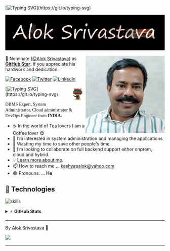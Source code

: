 [![Typing SVG](https://readme-typing-svg.herokuapp.com?font=Henny%20Penny&color=335bff&size=30&width=500&lines=Hi+,+I+am+.+.+.)](https://git.io/typing-svg)
<!-- markdownlint-disable MD033 -->
<p align: center> <img src="https://github.com/coolaries26/coolaries26/blob/main/alok.name.png"></img></p> 




<a href="[https://app.daily.dev/coolaries26](https://app.daily.dev/coolaries26)"><img src="https://github.com/coolaries26/coolaries26/blob/main/AlokSrivastava%20002S11%20Bangalore%20Manyatha%2C%20MD4.jpg" width="250" align="right" alt="Alok Srivastava's Dev Card"/></a>
<!-- markdownlint-enable MD033 -->
📢 Nominate ([@Alok Srivastava](https://coolaries26.github.io)) as **[GitHub Star](https://stars.github.com/nominate)**. If you appreciate his hardwork and dedication.



[![Facebook](https://img.shields.io/badge/Facebook-%231877F2.svg?&style=plastic&logo=facebook&logoColor=white)](https://facebook.com/coolaries26) [![Twitter](https://img.shields.io/badge/Twitter-%231DA1F2.svg?&style=plastic&logo=twitter&logoColor=white)](https://twitter.com/coolaries26) [![LinkedIn](https://img.shields.io/badge/LinkedIn-%230077B5.svg?&style=plastic&logo=linkedin&logoColor=white)](https://linkedin.com/in/coolaries26)



<a href="[https://coolaries26.github.io](https://coolaries26.github.io)"><img src="https://github.com/coolaries26/coolaries26/blob/main/log_oa.gif" width="50" align="right" alt="I Am Alok"/></a>[![Typing SVG](https://readme-typing-svg.herokuapp.com?font=VT323&color=335bff&size=30&width=500&lines=IBM+DB2+DBA+.+.+.;MSSQL+DBA+.+.+.;PostgreSql+DBA+.+.+.;System+Adminstrator+.+.+.;DevOps+Engineer+.+.+.;Cloud+Provisioning+and+maintenance+.+.+.;Automation+Is+Fun+.+.+.;Always+learning+new+things+.+.+.;Nice+to+meet+you+.+.+.)](https://git.io/typing-svg)

<!-- markdownlint-disable MD033 -->

<span style="font-family: Coiny">DBMS Expert, System Administrator, Cloud administrator & DevOps Engineer from<b> INDIA.</b></span>

<!-- markdownlint-enable MD033 -->

- ☕ In the world of Tea lovers I am a Coffee lover 😋
- 👀 I’m interested in system administration and managing the applications
- 🎯 Wasting my time to save other people's time.
- 💞️ I’m looking to collaborate on full backend support either onprem, cloud and hybrid.
- 💡 [Learn more about me](https://coolaries26.github.io).
- 📫 How to reach me ... kashyapalok@yahoo.com 
- 😄 Pronouns: ... **He**


## 🔧 Technologies

![skills](https://skillicons.dev/icons?i=azure,docker,kubernetes,ansible,terraform,linux,py,bash,powershell,mysql,git,github,grafana,prometheus&theme=dark&perline=14)


<details>
    <summary>&#9889 <b>GitHub Stats</b></summary><br/>

![](https://github-readme-stats.vercel.app/api?username=coolaries26&theme=radical&hide_border=false&include_all_commits=true&count_private=true)
![](https://github-readme-streak-stats.herokuapp.com/?user=coolaries26&theme=radical&hide_border=false)
![Top Language](https://github-readme-stats.vercel.app/api/top-langs/?username=coolaries26&theme=radical&hide_border=false&include_all_commits=true&count_private=true&layout=compact)

</details>

---

By [Alok Srivastava](https://coolaries26.github.io) 🙏

[![](https://visitcount.itsvg.in/api?id=coolaries26&label=Profile%20Views&color=1&pretty=true)](https://visitcount.itsvg.in)


[personal website]: https://coolaries26.github.io
[facebook]: https://facebook.com/coolaries26
[twitter]: https://twitter.com/coolaries26
[instagram]: [https://instagram.com/coolaries26](https://www.instagram.com/alok_ballia/)
[youtube]: https://youtube.com/coolaries26

---------------------------------------------------------------------------------------------------------

<!---
coolaries26/coolaries26 is a ✨ special ✨ repository because its `README.md` (this file) appears on your GitHub profile.
You can click the Preview link to take a look at your changes.
--->
